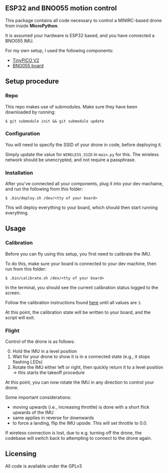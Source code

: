 ## ESP32 and BNO055 motion control

This package contains all code necessary to control a MINIRC-based drone from inside **MicroPython**.

It is assumed your hardware is ESP32 based, and you have connected a BNO055 IMU.

For my own setup, I used the following components:

- [TinyPICO V2](https://www.tinypico.com/)
- [BNO055 board](https://www.adafruit.com/product/4646)

## Setup procedure

### Repo

This repo makes use of submodules. Make sure they have been downloaded by running:

```
$ git submodule init && git submodule update
```

### Configuration

You will need to specify the SSID of your drone in code, before deploying it.

Simply update the value for `WIRELESS_SSID` in `main.py` for this. The wireless network should be
unencrypted, and not require a passphrase.

### Installation

After you've connected all your components, plug it into your dev machaine, and run the following from this folder:

```
$ .bin/deploy.sh /dev/<tty of your board>
```

This will deploy everything to your board, which should then start running everything.

## Usage

### Calibration

Before you can fly using this setup, you first need to calibrate the IMU.

To do this, make sure your board is connected to your dev machine, then run from this folder:

```
$ .bin/calibrate.sh /dev/<tty of your board>
```

In the terminal, you should see the current calibration status logged to the screen.

Follow the calibration instructions found [here](https://www.youtube.com/watch?v=Bw0WuAyGsnY) until all values are `3`.

At this point, the calibration state will be written to your board, and the script will exit.

### Flight

Control of the drone is as follows:

0. Hold the IMU in a level position
1. Wait for your drone to show it is in a connected state (e.g., it stops flashing LEDs)
2. Rotate the IMU either left or right, then quickly return it to a level position -> this starts the takeoff procedure

At this point, you can now rotate the IMU in any direction to control your drone.

Some important considerations:

- moving upwards (i.e., increasing throttle) is done with a short flick upwards of the IMU
- same applies in reverse for downwards
- to force a landing, flip the IMU upside. This will set throttle to 0.0.

If wireless connection is lost, due to e.g. turning off the drone, the codebase will switch back to attempting to connect to the drone again.

## Licensing

All code is available under the GPLv3